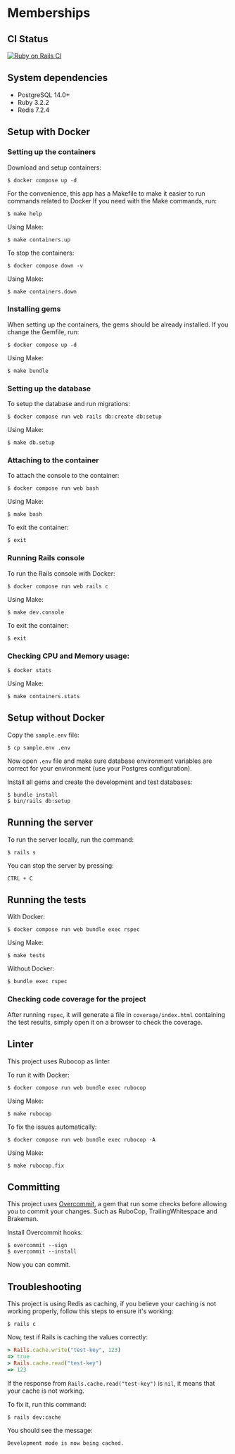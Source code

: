 # Memberships

## CI Status

[![Ruby on Rails CI](https://github.com/emerayo/membership/actions/workflows/rubyonrails.yml/badge.svg)](https://github.com/emerayo/membership/actions/workflows/rubyonrails.yml)

## System dependencies

* PostgreSQL 14.0+
* Ruby 3.2.2
* Redis 7.2.4

## Setup with Docker

### Setting up the containers

Download and setup containers:

```shell
$ docker compose up -d
```

For the convenience, this app has a Makefile
to make it easier to run commands related to Docker
If you need with the Make commands, run:

```shell
$ make help
```

Using Make:

```shell
$ make containers.up
```

To stop the containers:

```shell
$ docker compose down -v
```

Using Make:

```shell
$ make containers.down
```

### Installing gems

When setting up the containers, the gems should be already installed. If you change the Gemfile, run:

```shell
$ docker compose up -d
```
Using Make:

```shell
$ make bundle
```

### Setting up the database

To setup the database and run migrations:

```shell
$ docker compose run web rails db:create db:setup
```
Using Make:

```shell
$ make db.setup
```

### Attaching to the container

To attach the console to the container:

```shell
$ docker compose run web bash
```

Using Make:

```shell
$ make bash
```

To exit the container:

```shell
$ exit
```

### Running Rails console

To run the Rails console with Docker:

```shell
$ docker compose run web rails c
```

Using Make:

```shell
$ make dev.console
```

To exit the container:

```shell
$ exit
```

### Checking CPU and Memory usage:

```shell
$ docker stats
```

Using Make:

```shell
$ make containers.stats
```

## Setup without Docker

Copy the `sample.env` file:

```shell
$ cp sample.env .env
```

Now open `.env` file and make sure database environment variables are correct for your environment (use your Postgres configuration).

Install all gems and create the development and test databases:

```shell
$ bundle install
$ bin/rails db:setup
```

## Running the server

To run the server locally, run the command:

```shell
$ rails s
```

You can stop the server by pressing:

```
CTRL + C
```

## Running the tests

With Docker:

```shell
$ docker compose run web bundle exec rspec
```

Using Make:

```shell
$ make tests
```

Without Docker:

```shell
$ bundle exec rspec
```

### Checking code coverage for the project

After running `rspec`, it will generate a file in `coverage/index.html` containing the test results,
simply open it on a browser to check the coverage.

## Linter

This project uses Rubocop as linter

To run it with Docker:


```shell
$ docker compose run web bundle exec rubocop
```

Using Make:

```shell
$ make rubocop
```

To fix the issues automatically:

```shell
$ docker compose run web bundle exec rubocop -A
```

Using Make:

```shell
$ make rubocop.fix
```

## Committing

This project uses [Overcommit](https://github.com/sds/overcommit), a gem that run some checks before allowing you to commit your changes.
Such as RuboCop, TrailingWhitespace and Brakeman.

Install Overcommit hooks:

```shell
$ overcommit --sign
$ overcommit --install
```

Now you can commit.

## Troubleshooting

This project is using Redis as caching, if you believe your caching is not working properly, follow this steps to ensure it's working:

```shell
$ rails c
```

Now, test if Rails is caching the values correctly:
```ruby
> Rails.cache.write("test-key", 123)
=> true
> Rails.cache.read("test-key")
=> 123
```

If the response from `Rails.cache.read("test-key")` is `nil`, it means that your cache is not working.

To fix it, run this command:

```shell
$ rails dev:cache
```

You should see the message:
```
Development mode is now being cached.
```
